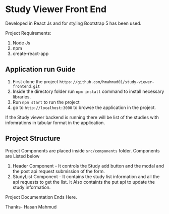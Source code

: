 # Study Viewer Front End

Developed in React Js and for styling Bootstrap 5 has been used.

Project Requirements:
1. Node Js
2. npm
3. create-react-app 


## Application run Guide
1. First clone the project `https://github.com/hmahmud01/study-viewer-frontend.git`
2. Inside the directory folder run `npm install` command to install necessary libraries.
3. Run `npm start` to run the project
4. go to `http://localhost:3000` to browse the application in the project.

If the Study viewer backend is running there will be list of the studies with infomrations in tabular format in the application.

## Project Structure

Project Components are placed inside `src/components` folder. Components are Listed below

1. Header Component - It controls the Study add button and the modal and the post api request submission of the form.
2. StudyList Component - It contains the study list information and all the api requests to get the list. It Also containts the put api to update the study information.

Project Documentation Ends Here.

Thanks-
Hasan Mahmud
